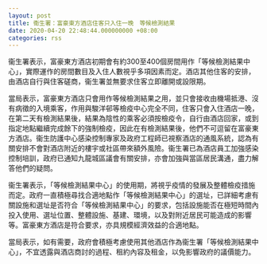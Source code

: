 ```yaml
---
layout: post
title: 衞生署：富豪東方酒店住客只入住一晚　等候檢測結果　
date: 2020-04-20 22:48:44.000000000 +08:00
categories: rss
---
```


衞生署表示，富豪東方酒店初期會有約300至400個房間用作「等候檢測結果中心」，實際運作的房間數目及入住人數視乎多項因素而定。酒店其他住客的安排，由酒店自行與住客磋商，衞生署並無要求住客立即離開或設限期。

當局表示，富豪東方酒店只會用作等候檢測結果之用，並只會接收由機場抵港、沒有病徵的入境乘客，作用與駿洋邨等檢疫中心完全不同，住客只會入住酒店一晚，在第二天有檢測結果後，結果為陰性的乘客必須按檢疫令，自行由酒店回家，或到指定地點繼續完成餘下的強制檢疫，因此在有檢測結果後，他們不可逗留在富豪東方酒店。衞生防護中心感染控制專家及政府工程師已視察酒店的通風系統，認為有關安排不會對酒店附近的樓宇或社區帶來額外風險。衞生署已為酒店員工加強感染控制培訓，政府已通知九龍城區議會有關安排，亦會加強與當區居民溝通，盡力解答他們的疑問。

衞生署表示，「等候檢測結果中心」的使用期，將視乎疫情的發展及整體檢疫措施而定。政府一直積極尋找合適地點作「等候檢測結果中心」的選址，已詳細考慮有關設施和選址是否符合「等候檢測結果中心」的要求，包括設施能否在極短時間內投入使用、選址位置、整體設施、基建、環境，以及對附近居民可能造成的影響等。富豪東方酒店是符合要求，亦具規模經濟效益的合適地點。

當局表示，如有需要，政府會積極考慮使用其他酒店作為衞生署「等候檢測結果中心」，不宜透露與酒店商討的過程、租約內容及租金，以免影響政府的議價能力。
